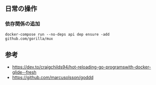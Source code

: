 ## 日常の操作

### 依存関係の追加

```
docker-compose run --no-deps api dep ensure -add github.com/gorilla/mux
```

## 参考

- https://dev.to/craigchilds94/hot-reloading-go-programswith-docker-glide--fresh
- https://github.com/marcusolsson/goddd

